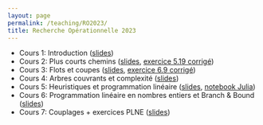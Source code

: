 ```yaml
---
layout: page
permalink: /teaching/RO2023/
title: Recherche Opérationnelle 2023
---
```


- Cours 1: Introduction ([slides](https://batyleo.github.io/assets/pdf/RO2023/01_introduction.pdf))
- Cours 2: Plus courts chemins ([slides](https://batyleo.github.io/assets/pdf/RO2023/02_shortest_paths.pdf), [exercice 5.19 corrigé](https://batyleo.github.io/assets/pdf/RO2023/exercises/5.19.pdf))
- Cours 3: Flots et coupes ([slides](https://batyleo.github.io/assets/pdf/RO2023/03_flows.pdf), [exercice 6.9 corrigé](https://batyleo.github.io/assets/pdf/RO2023/exercises/6.9.pdf))
- Cours 4: Arbres couvrants et complexité ([slides](https://batyleo.github.io/assets/pdf/RO2023/04_spanning_tree.pdf))
- Cours 5: Heuristiques et programmation linéaire ([slides](https://batyleo.github.io/assets/pdf/RO2023/05_heuristics_PL.pdf), [notebook Julia](https://batyleo.github.io/assets/pdf/RO2023/notebook.html))
- Cours 6: Programmation linéaire en nombres entiers et Branch & Bound ([slides](https://batyleo.github.io/assets/pdf/RO2023/06_plne.pdf))
- Cours 7: Couplages + exercices PLNE ([slides](https://batyleo.github.io/assets/pdf/RO2023/07_matchings.pdf))
